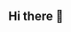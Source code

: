## Hi there 👋

<!--
**Baxtiyor729/Baxtiyor729** is a ✨ _special_ ✨ repository because its `README.md` (this file) appears on your GitHub profile.

Here are some ideas to get you started:

- 🔭 I’m currently working on ...start
- 🌱 I’m currently learning ...start
- 👯 I’m looking to collaborate on ...start
- 🤔 I’m looking for help with ...start
- 💬 Ask me about ...start
- 📫 How to reach me: ...start
- 😄 Pronouns: ...start
- ⚡ Fun fact: ...start
-->
